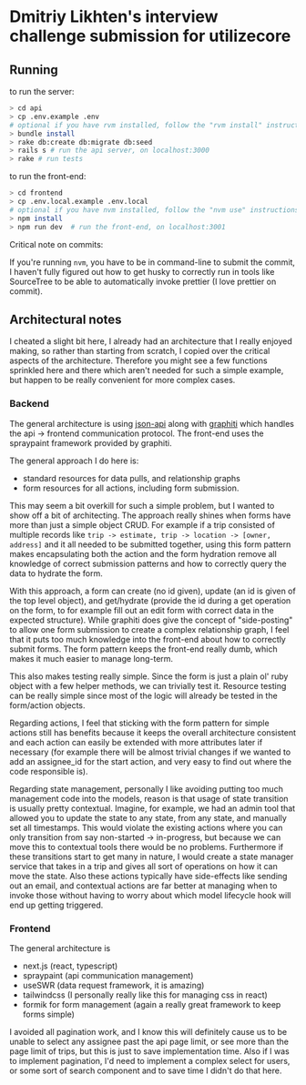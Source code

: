 # Dmitriy Likhten's interview challenge submission for utilizecore

## Running

to run the server:

```bash
> cd api
> cp .env.example .env
# optional if you have rvm installed, follow the "rvm install" instructions that rvm spits out, and then "rvm use"
> bundle install
> rake db:create db:migrate db:seed
> rails s # run the api server, on localhost:3000
> rake # run tests
```

to run the front-end:

```bash
> cd frontend
> cp .env.local.example .env.local
# optional if you have nvm installed, follow the "nvm use" instructions that nvm spits out
> npm install
> npm run dev  # run the front-end, on localhost:3001
```

Critical note on commits:

If you're running `nvm`, you have to be in command-line to submit the commit, I haven't fully figured out how to
get husky to correctly run in tools like SourceTree to be able to automatically invoke prettier (I love prettier on commit).

## Architectural notes

I cheated a slight bit here, I already had an architecture that I really enjoyed making, so rather than starting
from scratch, I copied over the critical aspects of the architecture. Therefore you might see a few functions
sprinkled here and there which aren't needed for such a simple example, but happen to be really convenient for more
complex cases.

### Backend

The general architecture is using [json-api](https://jsonapi.org/) along with [graphiti](https://www.graphiti.dev)
which handles the api -> frontend communication protocol. The front-end uses the spraypaint framework provided by
graphiti.

The general approach I do here is:

- standard resources for data pulls, and relationship graphs
- form resources for all actions, including form submission.

This may seem a bit overkill for such a simple problem, but I wanted to show off a bit of architecting. The approach
really shines when forms have more than just a simple object CRUD. For example if a trip consisted of multiple records
like `trip -> estimate, trip -> location -> [owner, address]` and it all needed to be submitted together, using this form
pattern makes encapsulating both the action and the form hydration remove all knowledge of correct submission patterns
and how to correctly query the data to hydrate the form.

With this approach, a form can create (no id given), update (an id is given of the top level object), and get/hydrate
(provide the id during a get operation on the form, to for example fill out an edit form with correct data in the
expected structure). While graphiti does give the concept of "side-posting" to allow one form submission to create a
complex relationship graph, I feel that it puts too much knowledge into the front-end about how to correctly submit
forms. The form pattern keeps the front-end really dumb, which makes it much easier to manage long-term.

This also makes testing really simple. Since the form is just a plain ol' ruby object with a few helper methods, we can
trivially test it. Resource testing can be really simple since most of the logic will already be tested in the form/action
objects.

Regarding actions, I feel that sticking with the form pattern for simple actions still has benefits because it keeps the
overall architecture consistent and each action can easily be extended with more attributes later if necessary (for example
there will be almost trivial changes if we wanted to add an assignee_id for the start action, and very easy to find out
where the code responsible is).

Regarding state management, personally I like avoiding putting too much management code into the models, reason is that
usage of state transition is usually pretty contextual. Imagine, for example, we had an admin tool that allowed you to
update the state to any state, from any state, and manually set all timestamps. This would violate the existing actions
where you can only transition from say non-started -> in-progress, but because we can move this to contextual tools there
would be no problems. Furthermore if these transitions start to get many in nature, I would create a state manager service
that takes in a trip and gives all sort of operations on how it can move the state. Also these actions typically have
side-effects like sending out an email, and contextual actions are far better at managing when to invoke those without
having to worry about which model lifecycle hook will end up getting triggered.

### Frontend

The general architecture is

- next.js (react, typescript)
- spraypaint (api communication management)
- useSWR (data request framework, it is amazing)
- tailwindcss (I personally really like this for managing css in react)
- formik for form management (again a really great framework to keep forms simple)

I avoided all pagination work, and I know this will definitely cause us to be unable to select any assignee past the api
page limit, or see more than the page limit of trips, but this is just to save implementation time. Also if I was to
implement pagination, I'd need to implement a complex select for users, or some sort of search component and to save time
I didn't do that here.
